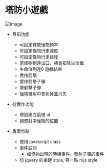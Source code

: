 # 塔防小遊戲

![image](https://user-images.githubusercontent.com/19727471/208283262-007e42a5-4ef2-404a-8062-18034a87dfcb.png)

- 目前功能
    - 可設定釋放怪物頻率
    - 可設定怪物行走速度
    - 可設定怪物行走路徑
    - 當怪物到達出口，將會扣除生命值
    - 生命值到達0 遊戲結束
    - 實作箭塔
    - 實作箭塔子彈
    - 塔射擊子彈
    - 怪物被射中會死掉並消失

- 待實作功能
    - 增設建立箭塔 ui
    - 調整射中怪物的位置

- 專案特點
    - 使用 javascript class
    - 事件註冊  
        - 如怪物出現的時機事件，發射子彈的事件
    - 仿 jquery 的串鏈 style, 與一點 rxjs style
    
